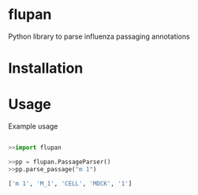 # flupan
Python library to parse influenza passaging annotations

# Installation



# Usage







Example usage
```python

>>import flupan

>>pp = flupan.PassageParser()
>>pp.parse_passage("m 1")

['m 1', 'M_1', 'CELL', 'MDCK', '1']

```









